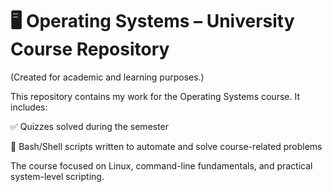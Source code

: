 # **🖥️ Operating Systems – University Course Repository**
(Created for academic and learning purposes.)

This repository contains my work for the Operating Systems course.
It includes:

✅ Quizzes solved during the semester

🧩 Bash/Shell scripts written to automate and solve course-related problems

The course focused on Linux, command-line fundamentals, and practical system-level scripting.
